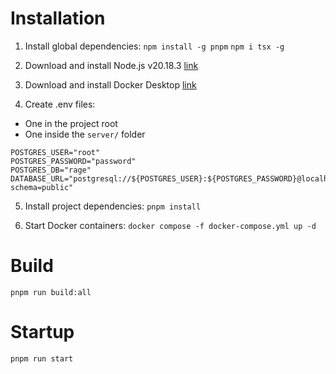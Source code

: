 # Installation

1. Install global dependencies:
`npm install -g pnpm`
`npm i tsx -g`

2. Download and install Node.js v20.18.3 [link](https://nodejs.org/en/download)

3. Download and install Docker Desktop [link](https://www.docker.com)

4. Create .env files:
- One in the project root
- One inside the `server/` folder
```
POSTGRES_USER="root"
POSTGRES_PASSWORD="password"
POSTGRES_DB="rage"
DATABASE_URL="postgresql://${POSTGRES_USER}:${POSTGRES_PASSWORD}@localhost:5432/${POSTGRES_DB}?schema=public"
```
5. Install project dependencies:
`pnpm install`

6. Start Docker containers:
`docker compose -f docker-compose.yml up -d`

# Build

`pnpm run build:all`

# Startup

`pnpm run start`

